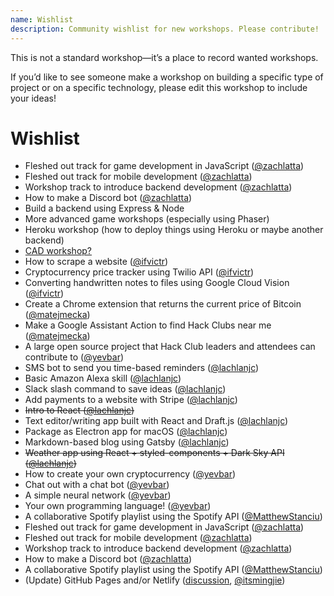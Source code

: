 ```yaml
---
name: Wishlist
description: Community wishlist for new workshops. Please contribute!
---
```


This is not a standard workshop—it’s a place to record wanted workshops.

If you’d like to see someone make a workshop on building a specific type of project or on a specific technology, please edit this workshop to include your ideas!

# Wishlist

- Fleshed out track for game development in JavaScript ([@zachlatta](https://github.com/zachlatta))
- Fleshed out track for mobile development ([@zachlatta](https://github.com/zachlatta))
- Workshop track to introduce backend development ([@zachlatta](https://github.com/zachlatta))
- How to make a Discord bot ([@zachlatta](https://github.com/zachlatta))
- Build a backend using Express & Node
- More advanced game workshops (especially using Phaser)
- Heroku workshop (how to deploy things using Heroku or maybe another backend)
- [CAD workshop?](https://hackclub.slack.com/archives/C3A6RB5SA/p1503953718000169)
- How to scrape a website ([@ifvictr](https://github.com/ifvictr))
- Cryptocurrency price tracker using Twilio API ([@ifvictr](https://github.com/ifvictr))
- Converting handwritten notes to files using Google Cloud Vision ([@ifvictr](https://github.com/ifvictr))
- Create a Chrome extension that returns the current price of Bitcoin ([@matejmecka](https://github.com/matejmecka))
- Make a Google Assistant Action to find Hack Clubs near me ([@matejmecka](https://github.com/matejmecka))
- A large open source project that Hack Club leaders and attendees can contribute to ([@yevbar](https://github.com/yevbar))
- SMS bot to send you time-based reminders ([@lachlanjc](https://github.com/lachlanjc))
- Basic Amazon Alexa skill ([@lachlanjc](https://github.com/lachlanjc))
- Slack slash command to save ideas ([@lachlanjc](https://github.com/lachlanjc))
- Add payments to a website with Stripe ([@lachlanjc](https://github.com/lachlanjc))
- ~~Intro to React ([@lachlanjc](https://github.com/lachlanjc))~~
- Text editor/writing app built with React and Draft.js ([@lachlanjc](https://github.com/lachlanjc))
- Package as Electron app for macOS ([@lachlanjc](https://github.com/lachlanjc))
- Markdown-based blog using Gatsby ([@lachlanjc](https://github.com/lachlanjc))
- ~~Weather app using React + styled-components + Dark Sky API ([@lachlanjc](https://github.com/lachlanjc))~~
- How to create your own cryptocurrency ([@yevbar](https://github.com/yevbar))
- Chat out with a chat bot ([@yevbar](https://github.com/yevbar))
- A simple neural network ([@yevbar](https://github.com/yevbar))
- Your own programming language! ([@yevbar](https://github.com/yevbar))
- A collaborative Spotify playlist using the Spotify API ([@MatthewStanciu](https://github.com/MatthewStanciu))
- Fleshed out track for game development in JavaScript ([@zachlatta](https://github.com/zachlatta))
- Fleshed out track for mobile development ([@zachlatta](https://github.com/zachlatta))
- Workshop track to introduce backend development ([@zachlatta](https://github.com/zachlatta))
- How to make a Discord bot ([@zachlatta](https://github.com/zachlatta))
- A collaborative Spotify playlist using the Spotify API ([@MatthewStanciu](https://github.com/MatthewStanciu))
- (Update) GitHub Pages and/or Netlify ([discussion](https://github.com/hackclub/hackclub/issues/1181), [@itsmingjie](https://github.com/itsmingjie))
